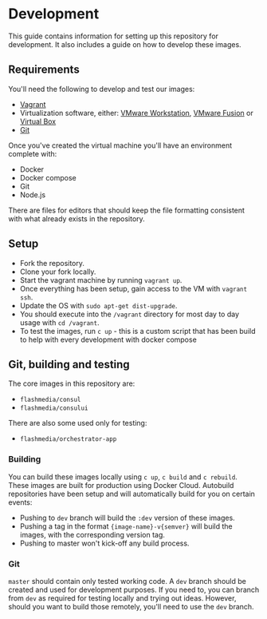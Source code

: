 # Development

This guide contains information for setting up this repository for development. It also includes a guide on how to develop these images.

## Requirements

You'll need the following to develop and test our images:

- [Vagrant][vagrant]
- Virtualization software, either: [VMware Workstation][vmwareworkstation], [VMware Fusion][vmwarefusion] or [Virtual Box][virtualbox]
- [Git][git]

Once you've created the virtual machine you'll have an environment complete with:

- Docker
- Docker compose
- Git
- Node.js

There are files for editors that should keep the file formatting consistent with what already exists in the repository.

## Setup

- Fork the repository.
- Clone your fork locally.
- Start the vagrant machine by running `vagrant up`.
- Once everything has been setup, gain access to the VM with `vagrant ssh`.
- Update the OS with `sudo apt-get dist-upgrade`.
- You should execute into the `/vagrant` directory for most day to day usage with `cd /vagrant`.
- To test the images, run `c up` - this is a custom script that has been build to help with every development with docker compose

## Git, building and testing

The core images in this repository are:

- `flashmedia/consul`
- `flashmedia/consului`

There are also some used only for testing:

- `flashmedia/orchestrator-app`

### Building

You can build these images locally using `c up`, `c build` and `c rebuild`. These images are built for production using Docker Cloud. Autobuild repositories have been setup and will automatically build for you on certain events:

- Pushing to `dev` branch will build the `:dev` version of these images.
- Pushing a tag in the format `{image-name}-v{semver}` will build the images, with the corresponding version tag.
- Pushing to master won't kick-off any build process.

### Git

`master` should contain only tested working code. A `dev` branch should be created and used for development purposes. If you need to, you can branch from `dev` as required for testing locally and trying out ideas. However, should you want to build those remotely, you'll need to use the `dev` branch.

[vagrant]: https://www.vagrantup.com/
[vmwareworkstation]: https://www.vmware.com/au/products/workstation/
[vmwarefusion]: https://www.vmware.com/au/products/fusion/
[virtualbox]: https://www.virtualbox.org/
[git]: https://git-scm.com/
